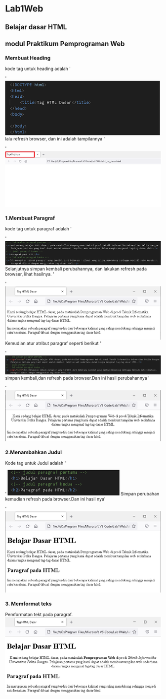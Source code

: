 # Lab1Web
## Belajar dasar HTML
## modul Praktikum Pemprograman Web
### Membuat Heading
kode tag untuk heading adalah '<p>'
 ![Gambar](Css.png)
lalu refresh browser, dan ini adalah tampilannya '<p>'
 ![Gambar](Ss.png)
### 1.Membuat Paragraf 
kode tag untuk paragraf adalah '<p>'
 ![Gambar](Css1.png)  
Selanjutnya simpan kembali perubahannya, dan lakukan refresh pada browser, lihat hasilnya.
 '<p>'
 ![Gambar](Ss1.png)
 Kemudian atur atribut paragraf seperti berikut '<p>'
 ![Gambar](Css1.0.png)
simpan kembali,dan refresh pada browser.Dan ini hasil perubahannya '<p>'
 ![Gambar](Ss1.0.png)
### 2.Menambahkan Judul
Kode tag untuk Judul adalah '<p>'
 ![Gambar](Css2.png)
Simpan perubahan kemudian refresh pada browser.Dan ini hasil nya'<p>'
 ![Gambar](Ss2.png)
### 3. Memformat teks
 Pemformatan tekt pada paragraf.
 ![Gambar](Ss5.PNG)
